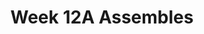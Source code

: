 ---
title: Week 12A Assembles
published_at: 2025-05-30
snippet: My CoPs
disable_html_sanitization: true
allow_math: true
---